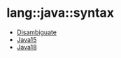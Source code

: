 # lang::java::syntax


   * [Disambiguate](../../../../Library/lang/java/syntax/Disambiguate.md)
   * [Java15](../../../../Library/lang/java/syntax/Java15.md)
   * [Java18](../../../../Library/lang/java/syntax/Java18.md)